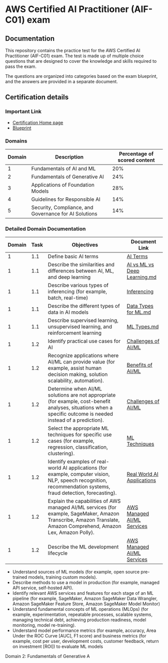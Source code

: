 # AWS Certified AI Practitioner (AIF-C01) exam 

## Documentation

This repository contains the practice test for the AWS Certified AI Practitioner (AIF-C01) exam. The test is made up of multiple choice questions that are designed to cover the knowledge and skills required to pass the exam.

The questions are organized into categories based on the exam blueprint, and the answers are provided in a separate document.

## Certification details

### Important Link
- [Certification Home page](https://aws.amazon.com/certification/certified-ai-practitioner/)
- [Blueprint](https://d1.awsstatic.com/training-and-certification/docs-ai-practitioner/AWS-Certified-AI-Practitioner_Exam-Guide.pdf)


### Domains

| Domain | Description | Percentage of scored content |
| --- | --- | --- |
| 1 | Fundamentals of AI and ML | 20% |
| 2 | Fundamentals of Generative AI | 24% |
| 3 | Applications of Foundation Models | 28% |
| 4 | Guidelines for Responsible AI | 14% |
| 5 | Security, Compliance, and Governance for AI Solutions | 14% |


### Detailed Domain Documentation


| Domain | Task | Objectives | Document Link |
| --- | --- | --- | --- |
| 1 | 1.1 | Define basic AI terms | [AI Terms](docs/TS1-1/ai-terms.md) | 
| 1 | 1.1 | Describe the similarities and differences between AI, ML, and deep learning | [AI vs ML vs Deep Learning.md](docs/TS1-1/ai-ml-dl.md) | 
| 1 | 1.1 | Describe various types of inferencing (for example, batch, real-time) | [Inferencing](docs/TS1-1/inferencing.md) | 
| 1 | 1.1 | Describe the different types of data in AI models | [Data Types for ML.md](docs/TS1-1/data-types-ml.md) | 
| 1 | 1.1 | Describe supervised learning, unsupervised learning, and reinforcement learning | [ML Types.md](docs/TS1-1/ml-types.md) |
| 1 | 1.2 | Identify practical use cases for AI | [Challenges of AI/ML](docs/TS1-1/challenges-of-ai-ml.md) | 
| 1 | 1.2 | Recognize applications where AI/ML can provide value (for example, assist human decision making, solution scalability, automation). | [Benefits of AI/ML](docs/TS1-1/benefits-of-ai-ml.md) |
| 1 | 1.2 | Determine when AI/ML solutions are not appropriate (for example, cost-benefit analyses, situations when a specific outcome is needed instead of a prediction). | [Challenges of AI/ML](docs/TS1-1/challenges-of-ai-ml.md) |
| 1 | 1.2 | Select the appropriate ML techniques for specific use cases (for example, regression, classification, clustering). | [ML Techniques](docs/TS1-1/ml-techniques.md) |
| 1 | 1.2 | Identify examples of real-world AI applications (for example, computer vision, NLP, speech recognition, recommendation systems, fraud detection, forecasting). | [Real World AI Applications](docs/TS1-1/real-world-ai-applications.md) |
| 1 | 1.2 | Explain the capabilities of AWS managed AI/ML services (for example, SageMaker, Amazon Transcribe, Amazon Translate, Amazon Comprehend, Amazon Lex, Amazon Polly). | [AWS Managed AI/ML Services](docs/TS1-1/aws-managed-ai-ml-services.md) |
| 1 | 1.2 | Describe the ML development lifecycle | [AWS Managed AI/ML Services](docs/TS1-1/aws-managed-ai-ml-services.md) |


- Understand sources of ML models (for example, open source pre-trained
models, training custom models).
- Describe methods to use a model in production (for example, managed API
service, self-hosted API).
- Identify relevant AWS services and features for each stage of an ML pipeline
(for example, SageMaker, Amazon SageMaker Data Wrangler, Amazon
SageMaker Feature Store, Amazon SageMaker Model Monitor)
- Understand fundamental concepts of ML operations (MLOps) (for example,
experimentation, repeatable processes, scalable systems, managing
technical debt, achieving production readiness, model monitoring, model
re-training).
- Understand model performance metrics (for example, accuracy, Area Under
the ROC Curve [AUC], F1 score) and business metrics (for example, cost per
user, development costs, customer feedback, return on investment [ROI]) to
evaluate ML models


Domain 2: Fundamentals of Generative A

